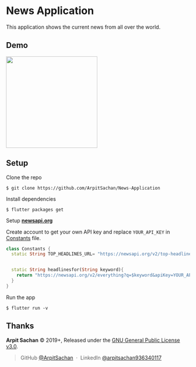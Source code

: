 # News Application

This application shows the current news from all over the world.

## Demo
<img src="https://github.com/ArpitSachan/News-Application/blob/master/images/GIF-200721_163245.gif" width=250>

</br>

## Setup

Clone the repo

```
$ git clone https://github.com/ArpitSachan/News-Application
```

Install dependencies

```
$ flutter packages get
```

Setup [**newsapi.org**](https://newsapi.org/)

Create account to get your own API key and replace ``` YOUR_API_KEY ``` in [Constants](https://github.com/ArpitSachan/News-Application/blob/master/lib/constants.dart) file.
``` dart
class Constants {
  static String TOP_HEADLINES_URL= "https://newsapi.org/v2/top-headlines?country=us&apiKey=YOUR_API_KEY";


  static String headlinesfor(String keyword){
    return "https://newsapi.org/v2/everything?q=$keyword&apiKey=YOUR_API_KEY";
  }
}
```

Run the app

```
$ flutter run -v
```

## Thanks

**Arpit Sachan** © 2019+, Released under the [GNU General Public License v3.0](https://www.gnu.org/licenses/gpl-3.0.en.html).

> GitHub [@ArpitSachan](https://github.com/ArpitSachan) &nbsp;&middot;&nbsp;
> LinkedIn [@arpitsachan936340117](https://www.linkedin.com/in/arpit-sachan-936340117/)
